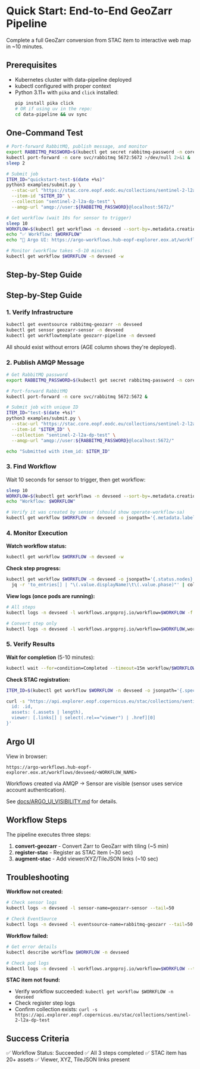 # Quick Start: End-to-End GeoZarr Pipeline

Complete a full GeoZarr conversion from STAC item to interactive web map in ~10 minutes.

## Prerequisites

- Kubernetes cluster with data-pipeline deployed
- kubectl configured with proper context
- Python 3.11+ with `pika` and `click` installed:
  ```bash
  pip install pika click
  # OR if using uv in the repo:
  cd data-pipeline && uv sync
  ```

## One-Command Test

```bash
# Port-forward RabbitMQ, publish message, and monitor
export RABBITMQ_PASSWORD=$(kubectl get secret rabbitmq-password -n core -o jsonpath='{.data.rabbitmq-password}' | base64 -d)
kubectl port-forward -n core svc/rabbitmq 5672:5672 >/dev/null 2>&1 &
sleep 2

# Submit job
ITEM_ID="quickstart-test-$(date +%s)"
python3 examples/submit.py \
  --stac-url "https://stac.core.eopf.eodc.eu/collections/sentinel-2-l2a/items/S2C_MSIL2A_20251007T125311_N0511_R138_T27WXN_20251007T141722" \
  --item-id "$ITEM_ID" \
  --collection "sentinel-2-l2a-dp-test" \
  --amqp-url "amqp://user:${RABBITMQ_PASSWORD}@localhost:5672/"

# Get workflow (wait 10s for sensor to trigger)
sleep 10
WORKFLOW=$(kubectl get workflows -n devseed --sort-by=.metadata.creationTimestamp -o name | tail -1 | cut -d'/' -f2)
echo "✅ Workflow: $WORKFLOW"
echo "🔗 Argo UI: https://argo-workflows.hub-eopf-explorer.eox.at/workflows/devseed/$WORKFLOW"

# Monitor (workflow takes ~5-10 minutes)
kubectl get workflow $WORKFLOW -n devseed -w
```

## Step-by-Step Guide

## Step-by-Step Guide

### 1. Verify Infrastructure

```bash
kubectl get eventsource rabbitmq-geozarr -n devseed
kubectl get sensor geozarr-sensor -n devseed
kubectl get workflowtemplate geozarr-pipeline -n devseed
```

All should exist without errors (AGE column shows they're deployed).

### 2. Publish AMQP Message

```bash
# Get RabbitMQ password
export RABBITMQ_PASSWORD=$(kubectl get secret rabbitmq-password -n core -o jsonpath='{.data.rabbitmq-password}' | base64 -d)

# Port-forward RabbitMQ
kubectl port-forward -n core svc/rabbitmq 5672:5672 &

# Submit job with unique ID
ITEM_ID="test-$(date +%s)"
python3 examples/submit.py \
  --stac-url "https://stac.core.eopf.eodc.eu/collections/sentinel-2-l2a/items/S2C_MSIL2A_20251007T125311_N0511_R138_T27WXN_20251007T141722" \
  --item-id "$ITEM_ID" \
  --collection "sentinel-2-l2a-dp-test" \
  --amqp-url "amqp://user:${RABBITMQ_PASSWORD}@localhost:5672/"

echo "Submitted with item_id: $ITEM_ID"
```

### 3. Find Workflow

Wait 10 seconds for sensor to trigger, then get workflow:

```bash
sleep 10
WORKFLOW=$(kubectl get workflows -n devseed --sort-by=.metadata.creationTimestamp -o name | tail -1 | cut -d'/' -f2)
echo "Workflow: $WORKFLOW"

# Verify it was created by sensor (should show operate-workflow-sa)
kubectl get workflow $WORKFLOW -n devseed -o jsonpath='{.metadata.labels.workflows\.argoproj\.io/creator}'
```

### 4. Monitor Execution

**Watch workflow status:**
```bash
kubectl get workflow $WORKFLOW -n devseed -w
```

**Check step progress:**
```bash
kubectl get workflow $WORKFLOW -n devseed -o jsonpath='{.status.nodes}' | \
  jq -r 'to_entries[] | "\(.value.displayName)\t\(.value.phase)"' | column -t
```

**View logs (once pods are running):**
```bash
# All steps
kubectl logs -n devseed -l workflows.argoproj.io/workflow=$WORKFLOW -f --prefix

# Convert step only
kubectl logs -n devseed -l workflows.argoproj.io/workflow=$WORKFLOW,workflows.argoproj.io/template=convert-geozarr -c main -f
```

### 5. Verify Results

**Wait for completion** (5-10 minutes):
```bash
kubectl wait --for=condition=Completed --timeout=15m workflow/$WORKFLOW -n devseed
```

**Check STAC registration:**
```bash
ITEM_ID=$(kubectl get workflow $WORKFLOW -n devseed -o jsonpath='{.spec.arguments.parameters[?(@.name=="item_id")].value}')

curl -s "https://api.explorer.eopf.copernicus.eu/stac/collections/sentinel-2-l2a-dp-test/items/$ITEM_ID" | jq '{
  id: .id,
  assets: (.assets | length),
  viewer: [.links[] | select(.rel=="viewer") | .href][0]
}'
```

## Argo UI

View in browser:
```
https://argo-workflows.hub-eopf-explorer.eox.at/workflows/devseed/<WORKFLOW_NAME>
```

Workflows created via AMQP → Sensor are visible (sensor uses service account authentication).

See [docs/ARGO_UI_VISIBILITY.md](docs/ARGO_UI_VISIBILITY.md) for details.

## Workflow Steps

The pipeline executes three steps:

1. **convert-geozarr** - Convert Zarr to GeoZarr with tiling (~5 min)
2. **register-stac** - Register as STAC item (~30 sec)
3. **augment-stac** - Add viewer/XYZ/TileJSON links (~10 sec)

## Troubleshooting

**Workflow not created:**
```bash
# Check sensor logs
kubectl logs -n devseed -l sensor-name=geozarr-sensor --tail=50

# Check EventSource
kubectl logs -n devseed -l eventsource-name=rabbitmq-geozarr --tail=50
```

**Workflow failed:**
```bash
# Get error details
kubectl describe workflow $WORKFLOW -n devseed

# Check pod logs
kubectl logs -n devseed -l workflows.argoproj.io/workflow=$WORKFLOW --tail=200
```

**STAC item not found:**
- Verify workflow succeeded: `kubectl get workflow $WORKFLOW -n devseed`
- Check register step logs
- Confirm collection exists: `curl -s https://api.explorer.eopf.copernicus.eu/stac/collections/sentinel-2-l2a-dp-test`

## Success Criteria

✅ Workflow Status: Succeeded
✅ All 3 steps completed
✅ STAC item has 20+ assets
✅ Viewer, XYZ, TileJSON links present
